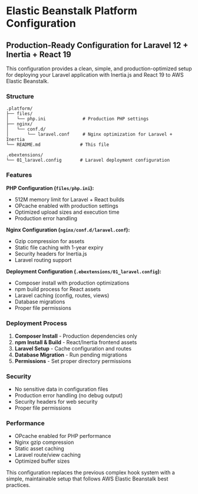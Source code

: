 # Elastic Beanstalk Platform Configuration

## Production-Ready Configuration for Laravel 12 + Inertia + React 19

This configuration provides a clean, simple, and production-optimized setup for deploying your Laravel application with Inertia.js and React 19 to AWS Elastic Beanstalk.

### Structure

```
.platform/
├── files/
│   └── php.ini              # Production PHP settings
├── nginx/
│   └── conf.d/
│       └── laravel.conf     # Nginx optimization for Laravel + Inertia
└── README.md               # This file

.ebextensions/
└── 01_laravel.config       # Laravel deployment configuration
```

### Features

**PHP Configuration (`files/php.ini`):**
- 512M memory limit for Laravel + React builds
- OPcache enabled with production settings
- Optimized upload sizes and execution time
- Production error handling

**Nginx Configuration (`nginx/conf.d/laravel.conf`):**
- Gzip compression for assets
- Static file caching with 1-year expiry
- Security headers for Inertia.js
- Laravel routing support

**Deployment Configuration (`.ebextensions/01_laravel.config`):**
- Composer install with production optimizations
- npm build process for React assets
- Laravel caching (config, routes, views)
- Database migrations
- Proper file permissions

### Deployment Process

1. **Composer Install** - Production dependencies only
2. **npm Install & Build** - React/Inertia frontend assets
3. **Laravel Setup** - Cache configuration and routes
4. **Database Migration** - Run pending migrations
5. **Permissions** - Set proper directory permissions

### Security

- No sensitive data in configuration files
- Production error handling (no debug output)
- Security headers for web security
- Proper file permissions

### Performance

- OPcache enabled for PHP performance
- Nginx gzip compression
- Static asset caching
- Laravel route/view caching
- Optimized buffer sizes

This configuration replaces the previous complex hook system with a simple, maintainable setup that follows AWS Elastic Beanstalk best practices.
